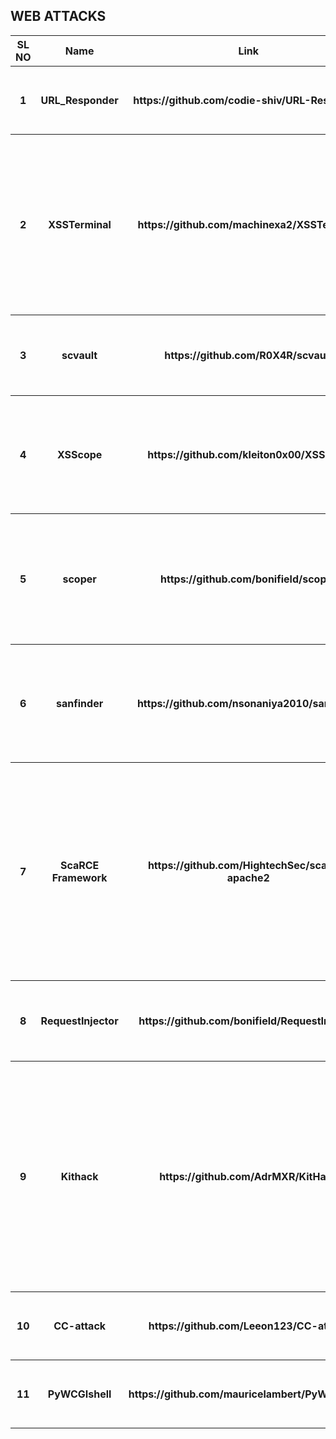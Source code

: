 <h2>WEB ATTACKS</h2>

<table>
<tr>
    <th>SL NO</th>
    <th>Name </th>
    <th>Link</th>
    <th>Description</th>
</tr>

<tr>
    <th>1</th>
    <th>URL_Responder</th>
    <th>https://github.com/codie-shiv/URL-Responder</th>
    <th>To check the http status code of all the links(URLs) collectively</th>
</tr>

<tr>
    <th>2</th>
    <th>XSSTerminal</th>
    <th>https://github.com/machinexa2/XSSTerminal</th>
    <th>It's a tool for developing advanced xss payloads through multiple trials and errors. Develop your own XSS payload interactively for CTFs and maybe even real world</th>
</tr>

<tr>
    <th>3</th>
    <th>scvault</th>
    <th>https://github.com/R0X4R/scvault</th>
    <th>Custom scripts for directory fuzzing, subdomain enumeration and more.</th>
</tr>

<tr>
    <th>4</th>
    <th>XSScope</th>
    <th>https://github.com/kleiton0x00/XSScope</th>
    <th>Advanced GUI Framework for XSS Client Side attacks. It can perform different XSS attacks and HTML Injection in real time.</th>
</tr>

<tr>
    <th>5</th>
    <th>scoper</th>
    <th>https://github.com/bonifield/scoper</th>
    <th>Test a single URL, or a list of URLs, against a Burp Suite-style JSON configuration file to determine in/out-of-scope status</th>
</tr>

<tr>
    <th>6</th>
    <th>sanfinder</th>
    <th>https://github.com/nsonaniya2010/sanfinder</th>
    <th>finds Subject Alternative Names for a given list of domains. Will not print the provided subdomains in the list.</th>
</tr>

<tr>
    <th>7</th>
    <th>ScaRCE Framework</th>
    <th>https://github.com/HightechSec/scarce-apache2</th>
    <th>This tool can scan websites with CVE-2021-41773 Vulnerability that are affecting Apache2 Webserver, ScaRCE can run too for executing Remote Command Injections at the web servers</th>
</tr>

<tr>
    <th>8</th>
    <th>RequestInjector</th>
    <th>https://github.com/bonifield/RequestInjector</th>
    <th>Scan a URL using one or more given wordlists with optional URL transformations</th>
</tr>
    <tr>
    <th>9</th>
    <th>Kithack</th>
    <th>https://github.com/AdrMXR/KitHack</th>
    <th>Kithack is a framework designed to automate the process of downloading and installing different penetration testing tools, with a special option to generate cross-platform backdoors using the Metasploit Framework.</th>
</tr>  
    

<tr>
    <th>10</th>
    <th>CC-attack</th>
    <th>https://github.com/Leeon123/CC-attack</th>
    <th>A script for using socks4/5 proxies to attack http(s) server.</th>    
</tr> 
    
<tr>
    <th>11</th>
    <th>PyWCGIshell</th>
    <th>https://github.com/mauricelambert/PyWCGIshell</th>
    <th>This package implements a WebShell for CGI and WSGI servers.</th>    
</tr>     
    

</table>
